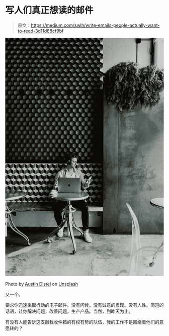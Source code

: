 # 写人们真正想读的邮件

> 原文：<https://medium.com/swlh/write-emails-people-actually-want-to-read-3d11d88cf9bf>

![](img/20009b51d673c44d05c29edf11edbec4.png)

Photo by [Austin Distel](https://unsplash.com/@austindistel?utm_source=medium&utm_medium=referral) on [Unsplash](https://unsplash.com?utm_source=medium&utm_medium=referral)

又一个。

要求你迅速采取行动的电子邮件。没有问候。没有诚意的表现。没有人性。简短的话语，让你解决问题，改善问题，生产产品。当然，到昨天为止。

有没有人能告诉这支敲我收件箱的有权有势的队伍，我的工作不是围绕着他们的意愿转的？